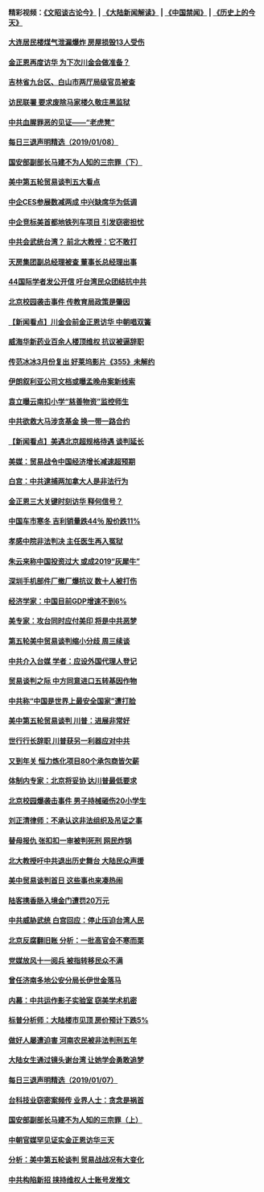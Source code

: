 #### 精彩视频：[《文昭谈古论今》](https://github.com/gfw-breaker/wenzhao/blob/master/README.md?t=01090930) | [《大陆新闻解读》](https://github.com/gfw-breaker/ntdtv-comedy/blob/master/README.md?t=01090930) | [《中国禁闻》](https://github.com/gfw-breaker/ntdtv-news/blob/master/README.md?t=01090930) | [《历史上的今天》](https://github.com/gfw-breaker/today-in-history/blob/master/README.md?t=01090930) 


#### [大连居民楼煤气泄漏爆炸 房屋损毁13人受伤](../pages/nsc413/n10962912.md?t=01090930) 

#### [金正恩再度访华 为下次川金会做准备？](../pages/nsc413/n10962745.md?t=01090930) 

#### [吉林省九台区、白山市两厅局级官员被查](../pages/nsc413/n10962692.md?t=01090930) 

#### [访民联署 要求废除马家楼久敬庄黑监狱](../pages/nsc413/n10962634.md?t=01090930) 

#### [中共血腥罪恶的见证——“老虎凳”](../pages/nsc413/n10961536.md?t=01090930) 

#### [每日三退声明精选（2019/01/08）](../pages/nsc413/n10962823.md?t=01090930) 

#### [国安部副部长马建不为人知的三宗罪（下）](../pages/nsc413/n10960187.md?t=01090930) 

#### [美中第五轮贸易谈判五大看点](../pages/nsc413/n10962359.md?t=01090930) 

#### [中企CES参展数减两成 中兴缺席华为低调](../pages/nsc413/n10962287.md?t=01090930) 

#### [中企竞标美首都地铁列车项目 引发窃密担忧](../pages/nsc413/n10962276.md?t=01090930) 

#### [中共会武统台湾？ 前北大教授：它不敢打](../pages/nsc413/n10962222.md?t=01090930) 

#### [天房集团副总经理被查 董事长总经理出事](../pages/nsc413/n10962336.md?t=01090930) 

#### [44国际学者发公开信 吁台湾民众团结抗中共](../pages/nsc413/n10962186.md?t=01090930) 

#### [北京校园袭击事件 传教育局政策是肇因](../pages/nsc413/n10962139.md?t=01090930) 

#### [【新闻看点】川金会前金正恩访华 中朝唱双簧](../pages/nsc413/n10962061.md?t=01090930) 

#### [威海华新药业百余人楼顶维权 抗议被逼辞职](../pages/nsc413/n10962148.md?t=01090930) 

#### [传范冰冰3月份复出 好莱坞影片《355》未解约](../pages/nsc413/n10962073.md?t=01090930) 

#### [伊朗叙利亚公司文档或曝孟晚舟案新线索](../pages/nsc413/n10962067.md?t=01090930) 

#### [袁立曝云南扣小学“慈善物资”监控师生](../pages/nsc413/n10962082.md?t=01090930) 

#### [中共欲救大马涉贪基金 换一带一路合约](../pages/nsc413/n10962070.md?t=01090930) 

#### [【新闻看点】美遇北京超规格待遇 谈判延长](../pages/nsc413/n10961905.md?t=01090930) 

#### [美媒：贸易战令中国经济增长减速超预期](../pages/nsc413/n10961295.md?t=01090930) 

#### [白宫：中共逮捕两加拿大人是非法行为](../pages/nsc413/n10962084.md?t=01090930) 

#### [金正恩三大关键时刻访华 释何信号？](../pages/nsc413/n10961954.md?t=01090930) 

#### [中国车市寒冬 吉利销量跌44％ 股价跌11%](../pages/nsc413/n10961787.md?t=01090930) 

#### [孝感中院非法判决 主任医生再入冤狱](../pages/nsc413/n10959706.md?t=01090930) 

#### [朱云来称中国投资过大 或成2019“灰犀牛”](../pages/nsc413/n10961950.md?t=01090930) 

#### [深圳手机部件厂撤厂爆抗议 数十人被打伤](../pages/nsc413/n10961920.md?t=01090930) 

#### [经济学家：中国目前GDP增速不到6%](../pages/nsc413/n10961924.md?t=01090930) 

#### [美专家：攻台同时应付美印 将是中共恶梦](../pages/nsc413/n10961718.md?t=01090930) 

#### [第五轮美中贸易谈判缩小分歧 周三续谈](../pages/nsc413/n10961892.md?t=01090930) 

#### [中共介入台媒 学者：应设外国代理人登记](../pages/nsc413/n10961549.md?t=01090930) 

#### [贸易谈判之际 中方同意进口五转基因作物](../pages/nsc413/n10961808.md?t=01090930) 

#### [中共称“中国是世界上最安全国家”遭打脸](../pages/nsc413/n10961685.md?t=01090930) 

#### [美中第五轮贸易谈判 川普：进展非常好](../pages/nsc413/n10961683.md?t=01090930) 

#### [世行行长辞职 川普获另一利器应对中共](../pages/nsc413/n10961551.md?t=01090930) 

#### [又到年关 恒力炼化项目80个承包商皆欠薪](../pages/nsc413/n10961113.md?t=01090930) 

#### [体制内专家：北京将妥协 达川普最低要求](../pages/nsc413/n10961606.md?t=01090930) 


#### [北京校园爆袭击事件 男子持械砸伤20小学生](../pages/nsc413/n10961064.md?t=01090930) 

#### [刘正清律师：不承认这非法组织及吊证之事](../pages/nsc413/n10961111.md?t=01090930) 

#### [替母报仇 张扣扣一审被判死刑 网民炸锅](../pages/nsc413/n10960960.md?t=01090930) 

#### [北大教授吁中共退出历史舞台 大陆民众声援](../pages/nsc413/n10960670.md?t=01090930) 

#### [美中贸易谈判首日 这些事也来凑热闹](../pages/nsc413/n10960673.md?t=01090930) 

#### [陆客携香肠入境金门遭罚20万元](../pages/nsc413/n10961143.md?t=01090930) 

#### [中共威胁武统 白宫回应：停止压迫台湾人民](../pages/nsc413/n10961171.md?t=01090930) 

#### [北京反腐翻旧账 分析：一批高官会不寒而栗](../pages/nsc413/n10960895.md?t=01090930) 

#### [党媒放风十一阅兵 被指转移民众不满](../pages/nsc413/n10960448.md?t=01090930) 

#### [曾任济南多地公安分局长伊世金落马](../pages/nsc413/n10959345.md?t=01090930) 

#### [内幕：中共运作影子实验室 窃美学术机密](../pages/nsc413/n10960558.md?t=01090930) 

#### [标普分析师：大陆楼市见顶 房价预计下跌5%](../pages/nsc413/n10960283.md?t=01090930) 

#### [做好人屡遭迫害 河南农民被非法判刑五年](../pages/nsc413/n10951177.md?t=01090930) 

#### [大陆女生通过镜头谢台湾 让她学会勇敢追梦](../pages/nsc413/n10960488.md?t=01090930) 

#### [每日三退声明精选（2019/01/07）](../pages/nsc413/n10960494.md?t=01090930) 

#### [台科技业窃密案频传 业界人士：贪念是祸首](../pages/nsc413/n10960368.md?t=01090930) 

#### [国安部副部长马建不为人知的三宗罪（上）](../pages/nsc413/n10945241.md?t=01090930) 

#### [中朝官媒罕见证实金正恩访华三天](../pages/nsc413/n10960336.md?t=01090930) 

#### [分析：美中第五轮谈判 贸易战战况有大变化](../pages/nsc413/n10960121.md?t=01090930) 

#### [中共构陷新招 挟持维权人士账号发推文](../pages/nsc413/n10960044.md?t=01090930) 

